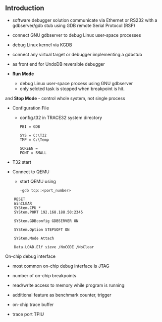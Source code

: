 ## Introduction

- software debugger solution communicate via Ethernet or RS232 with a gdbserver/gdb stub using GDB remote Serial Protocol (RSP)

- connect GNU gdbserver to debug Linux user-space processes
- debug Linux kernel via KGDB
- connect any virtual target or debugger implementing a gdbstub
- as front end for UndoDB reversible debugger
- **Run Mode** 
    - debug Linux user-space process using GNU gdbserver
    - only selcted task is stopped when breakpoint is hit.

and **Stop Mode**
    - control whole system, not single process

- Configuration File
    - config.t32 in TRACE32 system directory
        ```
        PBI = GDB

        SYS = C:\T32
        TMP = C:\Temp

        SCREEN = 
        FONT = SMALL
        ```

- T32 start

- Connect to QEMU
    - start QEMU using 
        ```
        -gdb tcp::<port_number>
        ```

```
    RESET
    WinCLEAR
    SYStem.CPU *
    SYStem.PORT 192.168.188.50:2345

    SYStem.GDBconfig GDBSERVER ON

    SYStem.Option STEPSOFT ON

    SYStem.Mode Attach

    Data.LOAD.Elf sieve /NoCODE /NoClear
```

On-chip debug interface

- most common on-chip debug interface is JTAG
- number of on-chip breakpoints
- read/write access to memory while program is running
- additional feature as benchmark counter, trigger

- on-chip trace buffer
- trace port TPIU